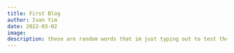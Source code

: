 ```yaml
---
title: First Blog
author: Ivan Yim
date: 2022-03-02
image:
description: these are random words that im just typing out to test the description
---
```

